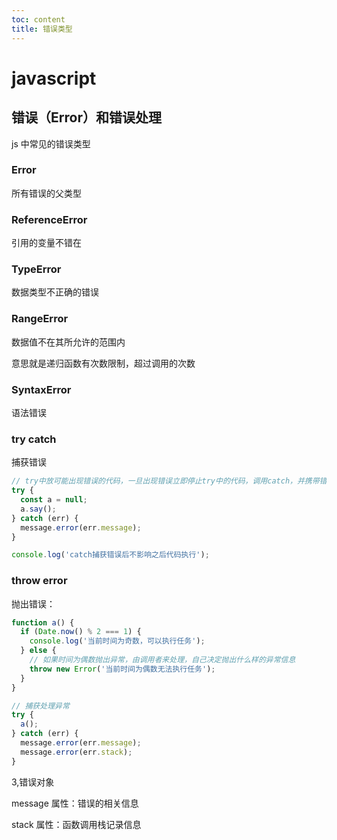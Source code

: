 ```yaml
---
toc: content
title: 错误类型
---
```


# javascript

## 错误（Error）和错误处理

js 中常见的错误类型

### Error

所有错误的父类型

### ReferenceError

引用的变量不错在

<ImagePreview src="/images/js/image14.jpg"></ImagePreview>

### TypeError

数据类型不正确的错误

<ImagePreview src="/images/js/image15.jpg"></ImagePreview>

### RangeError

数据值不在其所允许的范围内

意思就是递归函数有次数限制，超过调用的次数

<ImagePreview src="/images/js/image16.jpg"></ImagePreview>

### SyntaxError

语法错误

<ImagePreview src="/images/js/image17.jpg"></ImagePreview>

### try catch

捕获错误

```js
// try中放可能出现错误的代码，一旦出现错误立即停止try中的代码，调用catch，并携带错误信息
try {
  const a = null;
  a.say();
} catch (err) {
  message.error(err.message);
}

console.log('catch捕获错误后不影响之后代码执行');
```

### throw error

抛出错误：

```js
function a() {
  if (Date.now() % 2 === 1) {
    console.log('当前时间为奇数，可以执行任务');
  } else {
    // 如果时间为偶数抛出异常，由调用者来处理，自己决定抛出什么样的异常信息
    throw new Error('当前时间为偶数无法执行任务');
  }
}

// 捕获处理异常
try {
  a();
} catch (err) {
  message.error(err.message);
  message.error(err.stack);
}
```

3,错误对象

message 属性：错误的相关信息

stack 属性：函数调用栈记录信息

